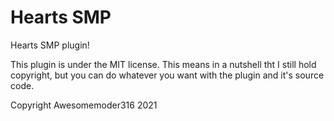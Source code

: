 # Hearts SMP
Hearts SMP plugin!

This plugin is under the MIT license. This means in a nutshell tht I still hold copyright, but you can do whatever you want with the plugin and it's source code.

Copyright Awesomemoder316 2021